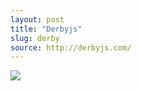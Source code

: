 ```yaml
---
layout: post
title: "Derbyjs"
slug: derby
source: http://derbyjs.com/
---
```


<img src="/beautiful-open/screenshots/derby.png">

